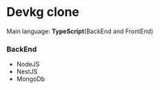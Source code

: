 <h1>Devkg clone</h1>

<p>Main language: <strong>TypeScript</strong>(BackEnd and FrontEnd)</p>

<h3>BackEnd</h3>
<ul>
  <li>NodeJS</li>
  <li>NestJS</li>
  <li>MongoDb</li>
</ul>
